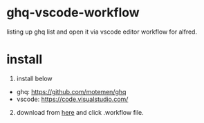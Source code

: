 # ghq-vscode-workflow

listing up ghq list and open it via vscode editor workflow for alfred.

# install
1. install below
  - ghq: https://github.com/motemen/ghq
  - vscode: https://code.visualstudio.com/
2. download from [here](https://github.com/mkusaka/ghq-vscode-workflow/blob/master/ghq-vscode-workflow.alfredworkflow?raw=true) and click .workflow file.

